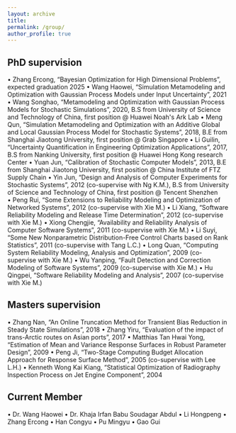 ```yaml
---
layout: archive
title:  
permalink: /group/
author_profile: true
---
```




## PhD supervision
•	Zhang Ercong, “Bayesian Optimization for High Dimensional Problems”, expected graduation 2025 
•	Wang Haowei, “Simulation Metamodeling and Optimization with Gaussian Process Models under Input Uncertainty”, 2021
•	Wang Songhao, “Metamodeling and Optimization with Gaussian Process Models for Stochastic Simulations”, 2020, B.S from University of Science and Technology of China, first position @ Huawei Noah's Ark Lab
•	Meng Qun, “Simulation Metamodeling and Optimization with an Additive Global and Local Gaussian Process Model for Stochastic Systems”, 2018, B.E from Shanghai Jiaotong University, first position @ Grab Singapore
•	Li Guilin, “Uncertainty Quantification in Engineering Optimization Applications”, 2017, B.S from Nanking University, first position @ Huawei Hong Kong research Center
•	Yuan Jun, “Calibration of Stochastic Computer Models”, 2013, B.E from Shanghai Jiaotong University, first position @ China Institute of FTZ Supply Chain
•	Yin Jun, “Design and Analysis of Computer Experiments for Stochastic Systems”, 2012 (co-supervise with Ng K.M.), B.S from University of Science and Technology of China, first position @ Tencent Shenzhen<br>
•	Peng Rui, “Some Extensions to Reliability Modeling and Optimization of Networked Systems”, 2012 (co-supervise with Xie M.)
•	Li Xiang, “Software Reliability Modeling and Release Time Determination”, 2012 (co-supervise with Xie M.)
•	Xiong Chengjie, “Availability and Reliability Analysis of Computer Software Systems”, 2011 (co-supervise with Xie M.)
•	Li Suyi, “Some New Nonparametric Distribution-Free Control Charts based on Rank Statistics”, 2011 (co-supervise with Tang L.C.)
•	Long Quan, “Computing System Reliability Modeling, Analysis and Optimization”, 2009 (co-supervise with Xie M.)
•	Wu Yanping, “Fault Detection and Correction Modeling of Software Systems”, 2009 (co-supervise with Xie M.)
•	Hu Qingpei, “Software Reliability Modeling and Analysis”, 2007 (co-supervise with Xie M.)

## Masters supervision
•	Zhang Nan, “An Online Truncation Method for Transient Bias Reduction in Steady State Simulations”, 2018
•	Zhang Yiru, “Evaluation of the impact of trans-Arctic routes on Asian ports”, 2017
•	Matthias Tan Hwai Yong, “Estimation of Mean and Variance Response Surfaces in Robust Parameter Design”, 2009
•	Peng Ji, “Two-Stage Computing Budget Allocation Approach for Response Surface Method”, 2005 (co-supervise with Lee L.H.)
•	Kenneth Wong Kai Kiang, “Statistical Optimization of Radiography Inspection Process on Jet Engine Component”, 2004


## Current Member
•	Dr. Wang Haowei
•	Dr. Khaja Irfan Babu Soudagar Abdul
•	Li Hongpeng
•	Zhang Ercong
•	Han Congyu
•	Pu Mingyu
•	Gao Gui


